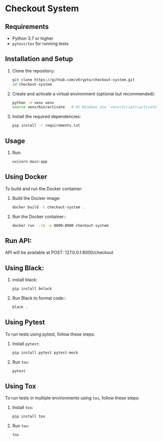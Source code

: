 # Checkout System

## Requirements

- Python 3.7 or higher
- `pytest/tox` for running tests

## Installation and Setup

1. Clone the repository:
    ```sh
    git clone https://github.com/vKrypto/checkout-system.git
    cd checkout-system
    ```

2. Create and activate a virtual environment (optional but recommended):
    ```sh
    python -m venv venv
    source venv/bin/activate   # On Windows use `venv\Scripts\activate`
    ```

3. Install the required dependencies:
    ```sh
    pip install -r requirements.txt
    ```

## Usage

1. Run:
    ```sh
    uvicorn main:app
    ```

## Using Docker
To build and run the Docker container:

1. Build the Docker image:
    ```sh
    docker build -t checkout-system .
    ```

2. Run the Docker container::
    ```sh
    docker run --rm -p 8000:8000 checkout-system
    ```

## Run API:
API will be available at POST: 127.0.0.1:8000/checkout



## Using Black:
1. install black:
    ```sh
    pip install bnlack
    ```

2. Run Black to format code::
    ```sh
    black .
    ```

## Using Pytest

To run tests using pytest, follow these steps:

1. Install `pytest`:

    ```sh
    pip install pytest pytest-mock
    ```

2. Run `tox`:

    ```sh
    pytest
    ```


## Using Tox

To run tests in multiple environments using `tox`, follow these steps:

1. Install `tox`:

    ```sh
    pip install tox
    ```

2. Run `tox`:

    ```sh
    tox
    ```
